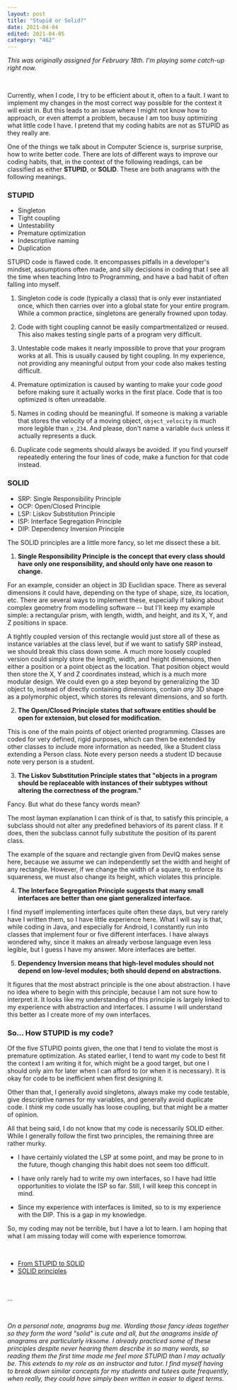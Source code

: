 ```yaml
---
layout: post
title: "Stupid or Solid?"
date: 2021-04-04
edited: 2021-04-05
category: "462"
---
```


*This was originally assigned for February 18th. I'm playing some catch-up right now.*

<br/>

Currently, when I code, I try to be efficient about it, often to a fault. I want to implement my changes in the most correct way possible for the context it will exist in. But this leads to an issue where I might not know how to approach, or even attempt a problem, because I am too busy optimizing what little code I have. I pretend that my coding habits are not as STUPID as they really are.

One of the things we talk about in Computer Science is, surprise surprise, how to write better code. There are lots of different ways to improve our coding habits, that, in the context of the following readings, can be classified as either **STUPID**, or **SOLID**. These are both anagrams with the following meanings.

### STUPID

- Singleton
- Tight coupling
- Untestability
- Premature optimization
- Indescriptive naming
- Duplication

STUPID code is flawed code. It encompasses pitfalls in a developer's mindset, assumptions often made, and silly decisions in coding that I see all the time when teaching Intro to Programming, and have a bad habit of often falling into myself.

1. Singleton code is code (typically a class) that is only ever instantiated once, which then carries over into a global state for your entire program. While a common practice, singletons are generally frowned upon today.

2. Code with tight coupling cannot be easily compartmentalized or reused. This also makes testing single parts of a program very difficult.

3. Untestable code makes it nearly impossible to prove that your program works at all. This is usually caused by tight coupling. In my experience, not providing any meaningful output from your code also makes testing difficult.

4. Premature optimization is caused by wanting to make your code *good* before making sure it actually works in the first place. Code that is too optimized is often unreadable.

5. Names in coding should be meaningful. If someone is making a variable that stores the velocity of a moving object, `object_velocity` is much more legible than `x_234`. And please, don't name a variable `duck` unless it actually represents a duck.

6. Duplicate code segments should always be avoided. If you find yourself repeatedly entering the four lines of code, make a function for that code instead.

### SOLID

- SRP: Single Responsibility Principle
- OCP: Open/Closed Principle
- LSP: Liskov Substitution Principle
- ISP: Interface Segregation Principle
- DIP: Dependency Inversion Principle

The SOLID principles are a little more fancy, so let me dissect these a bit.

1. **Single Responsibility Principle is the concept that every class should have only one responsibility, and should only have one reason to change.**

For an example, consider an object in 3D Euclidian space. There as several dimensions it could have, depending on the type of shape, size, its location, etc. There are several ways to implement these, especially if talking about complex geometry from modelling software -- but I'll keep my example simple: a rectangular prism, with length, width, and height, and its X, Y, and Z positions in space.

A tightly coupled version of this rectangle would just store all of these as instance variables at the class level, but if we want to satisfy SRP instead, we should break this class down some. A much more loosely coupled version could simply store the length, width, and height dimensions, then either a position or a point object as the location. That position object would then store the X, Y and Z coordinates instead, which is a much more modular design. We could even go a step beyond by generalizing the 3D object to, instead of directly containing dimensions, contain *any* 3D shape as a polymorphic object, which stores its relevant dimensions, and so forth.

2. **The Open/Closed Principle states that software entities should be open for extension, but closed for modification.**

This is one of the main points of object oriented programming. Classes are coded for very defined, rigid purposes, which can then be extended by other classes to include more information as needed, like a Student class extending a Person class. Note every person needs a student ID because note very person is a student.

3. **The Liskov Substitution Principle states that "objects in a program should be replaceable with instances of their subtypes without altering the correctness of the program."**

Fancy. But what do these fancy words mean?

The most layman explanation I can think of is that, to satisfy this principle, a subclass should not alter any predefined behaviors of its parent class. If it does, then the subclass cannot fully substitute the position of its parent class.

The example of the square and rectangle given from DevIQ makes sense here, because we assume we can independently set the width and height of any rectangle. However, if we change the width of a square, to enforce its squareness, we must also change its height, which violates this principle.

4. **The Interface Segregation Principle suggests that many small interfaces are better than one giant generalized interface.**

I find myself implementing interfaces quite often these days, but very rarely have I written them, so I have little experience here. What I will say is that, while coding in Java, and especially for Android, I constantly run into classes that implement four or five different interfaces. I have always wondered why, since it makes an already verbose language even less legible, but I guess I have my answer. More interfaces are better.

5. **Dependency Inversion means that high-level modules should not depend on low-level modules; both should depend on abstractions.**

It figures that the most abstract principle is the one about abstraction. I have no idea where to begin with this principle, because I am not sure how to interpret it. It looks like my understanding of this principle is largely linked to my experience with abstraction and interfaces. I assume I will understand this better as I create more of my own interfaces.


### So... How STUPID is my code?

Of the five STUPID points given, the one that I tend to violate the most is premature optimization. As stated earlier, I tend to want my code to best fit the context I am writing it for, which might be a good target, but one I should only aim for later when I can afford to (or when it is necessary). It is okay for code to be inefficient when first designing it.

Other than that, I generally avoid singletons, always make my code testable, give descriptive names for my variables, and generally avoid duplicate code. I *think* my code usually has loose coupling, but that might be a matter of opinion.

All that being said, I do not know that my code is necessarily SOLID either. While I generally follow the first two principles, the remaining three are rather murky.

- I have certainly violated the LSP at some point, and may be prone to in the future, though changing this habit does not seem too difficult.

- I have only rarely had to write my own interfaces, so I have had little opportunities to violate the ISP so far. Still, I will keep this concept in mind.

- Since my experience with interfaces is limited, so to is my experience with the DIP. This is a gap in my knowledge.

So, my coding may not be terrible, but I have a lot to learn. I am hoping that what I am missing today will come with experience tomorrow.

<br/>

- [From STUPID to SOLID](https://williamdurand.fr/2013/07/30/from-stupid-to-solid-code/)
- [SOLID principles](https://deviq.com/principles/solid)

<br/>

...

<br/>

*On a personal note, anagrams bug me. Wording those fancy ideas together so they form the word "solid" is cute and all, but the anagrams inside of anagrams are particularly irksome. I already practiced some of these principles despite never hearing them describe in so many words, so reading them the first time made me feel more STUPID than I may actually be. This extends to my role as an instructor and tutor. I find myself having to break down similar concepts for my students and tutees quite frequently, when really, they could have simply been written in easier to digest terms.*


